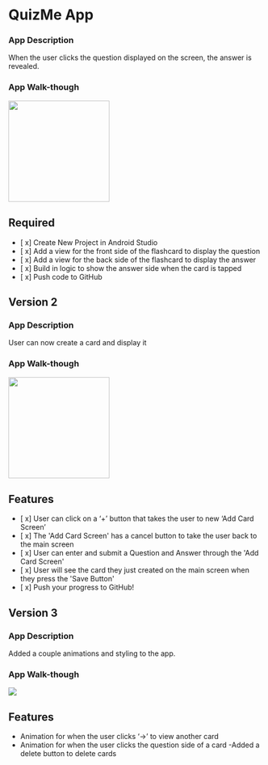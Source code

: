 # QuizMe App
### App Description 
When the user clicks the question displayed on the screen, the answer is revealed.

### App Walk-though
<img src="http://recordit.co/OhSu9M8lId.gif" width=200><br>



## Required
- [ x] Create New Project in Android Studio
- [ x] Add a view for the front side of the flashcard to display the question
- [ x] Add a view for the back side of the flashcard to display the answer
- [ x] Build in logic to show the answer side when the card is tapped
- [ x] Push code to GitHub


## Version 2

### App Description
User can now create a card and display it

### App Walk-though

<img src=http://recordit.co/1TaQW0Wc6o.gif width=200><br>

## Features
- [ x] User can click on a ‘+’ button that takes the user to new ‘Add Card Screen’
- [ x] The 'Add Card Screen' has a cancel button to take the user back to the main screen
- [ x] User can enter and submit a Question and Answer through the 'Add Card Screen'
- [ x] User will see the card they just created on the main screen when they press the 'Save Button'
- [ x] Push your progress to GitHub!


## Version 3

### App Description
Added a couple animations and styling to the app.

### App Walk-though

<img src=http://recordit.co/rHCB4wYUKk.gif><br>

## Features
- Animation for when the user clicks ‘->’  to view another card
- Animation for when the user clicks the question side of a card
-Added a delete button to delete cards
